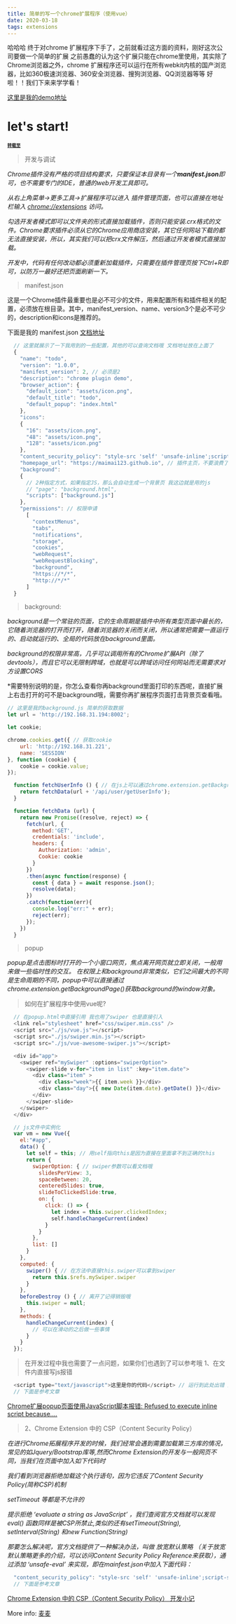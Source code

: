 ```yaml
---
title: 简单的写一个chrome扩展程序（使用vue）
date: 2020-03-18
tags: extensions
---
```

哈哈哈 终于对chrome 扩展程序下手了，之前就看过这方面的资料，刚好这次公司要做一个简单的扩展
之前愚蠢的认为这个扩展只能在chrome里使用，其实除了Chrome浏览器之外，chrome 扩展程序还可以运行在所有webkit内核的国产浏览器，比如360极速浏览器、360安全浏览器、搜狗浏览器、QQ浏览器等等
好啦！！我们下来来学学看！

[这里是我的demo地址](https://github.com/maimai123/chrome-todo)

# let's start!
<font size=1>**[转载至](https://www.cnblogs.com/liuxianan/p/chrome-plugin-develop.html)**</font>
> 开发与调试

*Chrome插件没有严格的项目结构要求，只要保证本目录有一个**manifest.json**即可，也不需要专门的IDE，普通的web开发工具即可。*

*从右上角菜单->更多工具->扩展程序可以进入 插件管理页面，也可以直接在地址栏输入 [chrome://extensions](chrome://extensions) 访问。*

*勾选开发者模式即可以文件夹的形式直接加载插件，否则只能安装.crx格式的文件。Chrome要求插件必须从它的Chrome应用商店安装，其它任何网站下载的都无法直接安装，所以，其实我们可以把crx文件解压，然后通过开发者模式直接加载。*

*开发中，代码有任何改动都必须重新加载插件，只需要在插件管理页按下Ctrl+R即可，以防万一最好还把页面刷新一下。*

> manifest.json

这是一个Chrome插件最重要也是必不可少的文件，用来配置所有和插件相关的配置，必须放在根目录。其中，manifest_version、name、version3个是必不可少的，description和icons是推荐的。

下面是我的 manifest.json
[文档地址](http://chrome.cenchy.com/permission_warnings.html)
```javascript
  // 这里就展示了一下我用到的一些配置，其他的可以查询文档哦 文档地址放在上面了
  {
    "name": "todo",
    "version": "1.0.0",
    "manifest_version": 2, // 必须是2
    "description": "chrome plugin demo",
    "browser_action": {
      "default_icon": "assets/icon.png",
      "default_title": "todo",
      "default_popup": "index.html"
    },
    "icons":
    {
      "16": "assets/icon.png",
      "48": "assets/icon.png",
      "128": "assets/icon.png"
    },
    "content_security_policy": "style-src 'self' 'unsafe-inline';script-src 'self' 'unsafe-eval'; object-src 'self' ;",
    "homepage_url": "https://maimai123.github.io", // 插件主页，不要浪费了这个免费广告位
    "background":
    {
      // 2种指定方式，如果指定JS，那么会自动生成一个背景页 我这边就是用的js
      // "page": "background.html",
      "scripts": ["background.js"]
    },
    "permissions": // 权限申请
      [
        "contextMenus",
        "tabs",
        "notifications",
        "storage",
        "cookies",
        "webRequest",
        "webRequestBlocking",
        "background",
        "https://*/*",
        "http://*/*"
      ]
  }

```
> background:

*background是一个常驻的页面，它的生命周期是插件中所有类型页面中最长的，它随着浏览器的打开而打开，随着浏览器的关闭而关闭，所以通常把需要一直运行的、启动就运行的、全局的代码放在background里面。*

*background的权限非常高，几乎可以调用所有的Chrome扩展API（除了devtools），而且它可以无限制跨域，也就是可以跨域访问任何网站而无需要求对方设置CORS*

*需要特别说明的是，你怎么查看你再background里面打印的东西呢，直接扩展上右击打开的可不是background哦，需要你再扩展程序页面打击背景页查看哦。

```javascript
// 这里是我的background.js 简单的获取数据
let url = 'http://192.168.31.194:8002';

let cookie;

chrome.cookies.get({ // 获取cookie
	url: 'http://192.168.31.221',
	name: 'SESSION'
}, function (cookie) {
	cookie = cookie.value;
});

  function fetchUserInfo () { // 在js上可以通过chrome.extension.getBackgroundPage().fetchUserInfo()调用到方法
    return fetchData(url + '/api/user/getUserInfo');
  }

  function fetchData (url) {
    return new Promise((resolve, reject) => {
      fetch(url, {
        method:'GET',
        credentials: 'include',
        headers: {
          Authorization: 'admin',
          Cookie: cookie
        }
      })
      .then(async function(response) {
        const { data } = await response.json();
        resolve(data);
      })
      .catch(function(err){
        console.log("err:" + err);
        reject(err);
      });
    })
  }
```

> popup

*popup是点击图标时打开的一个小窗口网页，焦点离开网页就立即关闭，一般用来做一些临时性的交互。*
*在权限上和background非常类似，它们之间最大的不同是生命周期的不同，popup中可以直接通过chrome.extension.getBackgroundPage()获取background的window对象。*

> 如何在扩展程序中使用vue呢?

```javascript
  // 在popup.html中直接引用 我也用了swiper 也是直接引入
  <link rel="stylesheet" href="css/swiper.min.css" />
  <script src="./js/vue.js"></script>
  <script src="./js/swiper.min.js"></script>
  <script src="./js/vue-awesome-swiper.js"></script>

  <div id="app">
    <swiper ref="mySwiper" :options="swiperOption">
      <swiper-slide v-for="item in list" :key="item.date">
        <div class="item" >
          <div class="week">{{ item.week }}</div>
          <div class="day">{{ new Date(item.date).getDate() }}</div>
        </div>
      </swiper-slide>
    </swiper>
  </div>

  // js文件中实例化
  var vm = new Vue({
    el:"#app",
    data() {
      let self = this; // 用self指向this是因为直接在里面拿不到正确的this
      return {
        swiperOption: { // swiper参数可以看文档哦
          slidesPerView: 3,
          spaceBetween: 20,
          centeredSlides: true,
          slideToClickedSlide:true,
          on: {
            click: () => {
              let index = this.swiper.clickedIndex;
              self.handleChangeCurrent(index)
            }
          }
        },
        list: []
      }
    },
    computed: {
      swiper() { // 在方法中直接this.swiper可以拿到swiper
        return this.$refs.mySwiper.swiper
      }
    },
    beforeDestroy () { // 离开了记得销毁哦
      this.swiper = null;
    },
    methods: {
      handleChangeCurrent(index) {
        // 可以在滑动的之后做一些事情
      }
    }
  });
```

> 在开发过程中我也需要了一点问题，如果你们也遇到了可以参考哦
1、在文件内直接写js报错

```javascript
  <script type="text/javascript">这里是你的代码</script> // 运行到此处出错 解决办法：将代码保存为独立的js文件，然后动态引用即可。
  // 下面是参考文章
```
[Chrome扩展popup页面使用JavaScript脚本报错: Refused to execute inline script because....](http://www.oceancoder.cn/post/popup-invoke-js-error.html)

> 2、Chrome Extension 中的 CSP（Content Security Policy）

*在进行Chrome拓展程序开发的时候，我们经常会遇到需要加载第三方库的情况，常见的如Jquery/Bootstrap库等,然而Chrome Extension的开发与一般网页不同，当我们在页面中加入如下代码时*

*我们看到浏览器拒绝加载这个执行语句，因为它违反了Content Security Policy(简称CSP)机制*

*setTimeout 等都是不允许的*

*提示拒绝 ‘evaluate a string as JavaScript’ ，我们查阅官方文档就可以发现 eval() 函数同样是被CSP所禁止,类似的还有setTimeout(String), setInterval(String) 和new Function(String)*

*那要怎么解决呢，官方文档提供了一种解决办法，叫做 放宽默认策略 （关于放宽默认策略更多的介绍，可以访问Content Security Policy Reference来获取），通过添加 ‘unsafe-eval’ 来实现，即在mainfest.json中加入下面代码：*

```javascript
  "content_security_policy": "style-src 'self' 'unsafe-inline';script-src 'self' 'unsafe-eval' https://cdn.bootcss.com; object-src 'self' ;",
  // 下面是参考文章
```
[Chrome Extension 中的 CSP（Content Security Policy） 开发小记](https://blog.csdn.net/qq_21859119/article/details/78802687)


More info: [麦麦](maimai123.github.io)
